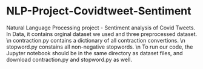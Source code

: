 # NLP-Project-Covidtweet-Sentiment
Natural Language Processing project - Sentiment analysis of Covid Tweets.
In Data, it contains orginal dataset we used and three preprocessed dataset.
\n contraction.py contains a dictionary of all contraction convertions.
\n stopword.py constains all non-negative stopwords.
\n To run our code, the Jupyter notebook should be in the same directory as dataset files, and download contraction.py and stopword.py as well.
